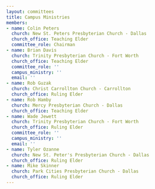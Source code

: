 ```yaml
---
layout: committees
title: Campus Ministries
members:
- name: Colin Peters
  church: New St. Peters Presbyterian Church - Dallas
  church_office: Teaching Elder
  committee_role: Chairman
- name: Brian Davis
  church: Trinity Presbyterian Church - Fort Worth
  church_office: Teaching Elder
  committee_role: ''
  campus_ministry: ''
  email: ''
- name: Rob Guzak
  church: Christ Carrollton Church - Carrollton
  church_office: Ruling Elder
- name: Rob Hamby
  church: Mercy Presbyterian Church - Dallas
  church_office: Teaching Elder
- name: Wade Jewett
  church: Trinity Presbyterian Church - Fort Worth
  church_office: Ruling Elder
  committee_role: ''
  campus_ministry: ''
  email: ''
- name: Tyler Ozanne
  church: New St. Peter's Presbyterian Church - Dallas
  church_office: Ruling Elder
- name: Mike Skinner
  church: Park Cities Presbyterian Church - Dallas
  church_office: Ruling Elder
---
```

